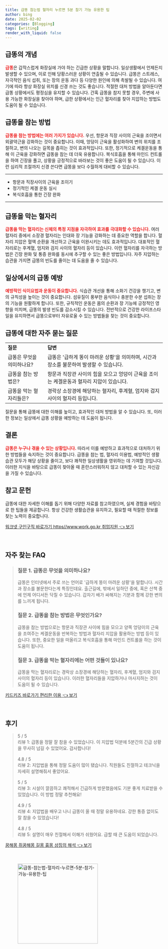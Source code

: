 ```yaml
---
title: 급똥 참는법 혈자리 누르면 5분 참기 가능 유용한 팁
author: bing
date: 2025-02-02
categories: [Blogging]
tags: [writing]
render_with_liquid: false
---
```



<h2 id='급똥의 개념'>급똥의 개념</h2>

<p><b><span style="color: #ee2323;">급똥</span></b>은 갑작스럽게 화장실에 가야 하는 긴급한 상황을 말합니다. 일상생활에서 언제든지 발생할 수 있으며, 이로 인해 당황스러운 상황이 연출될 수 있습니다. 급똥은 스트레스, 자극적인 음식 섭취, 또는 장의 운동 과다 등 다양한 원인에 의해 촉발될 수 있습니다. 여기에 따라 항상 화장실 위치를 신경 쓰는 것도 좋습니다. 적절한 대처 방법을 알아둔다면 급똥 상황에서도 평정심을 유지할 수 있습니다. 간혹 급똥을 참지 못할 경우, 주변에 사용 가능한 화장실을 찾아야 하며, 급한 상황에서는 인근 혈자리를 찾아 지압하는 방법도 도움이 될 수 있습니다.</p>

<h2 id='급똥을 참는 방법'>급똥을 참는 방법</h2>

<p><b><span style="color: #ee2323;">급똥을 참는 방법에는 여러 가지가 있습니다.</span></b> 우선, 항문과 직장 사이의 근육을 조이면서 외괄약근을 강화하는 것이 중요합니다. 이때, 엉덩이 근육을 활성화하여 변의 위치를 조절하고, 변의 나오는 길목을 좁히는 것이 효과적입니다. 또한, 정기적으로 케겔운동을 통해 이 근육을 강화하면 급똥을 참는 데 더욱 유용합니다. 복식호흡을 통해 마인드 컨트롤을 하여 긴장을 풀고, 상황을 긍정적으로 바라보는 것이 좋은 도움이 될 수 있습니다. 이런 심리적 조절까지 신경 쓴다면 급똥을 보다 수월하게 대비할 수 있습니다.</p>

<hr />

<ul>
    <li>항문과 직장사이의 근육을 조이기</li>
    <li>정기적인 케겔 운동 실시</li>
    <li>복식호흡을 통한 긴장 완화</li>
</ul>

<hr />

<h2 id='급똥을 막는 혈자리'>급똥을 막는 혈자리</h2>

<p><b><span style="color: #ee2323;">급똥을 막는 혈자리는 신체의 특정 지점을 자극하여 효과를 극대화할 수 있습니다.</span></b> 여러 혈자리 중에서 소장경 혈자리는 인대와 장 기능을 강화하는 데 중요한 역할을 합니다. 혈자리 지압은 혈액 순환을 개선하고 근육을 이완시키는 데도 효과적입니다. 대표적인 혈자리로는 후계혈, 엄지와 검지 사이의 혈자리 등이 있습니다. 이런 혈자리를 자극하는 방법은 긴장 완화 및 통증 완화를 동시에 추구할 수 있는 좋은 방법입니다. 자주 지압하는 습관을 가지면 급똥의 빈도를 줄이는 데 도움을 줄 수 있습니다.</p>

<h2 id='일상에서의 급똥 예방'>일상에서의 급똥 예방</h2>

<p><b><span style="color: #ee2323;">예방적인 식이요법과 운동이 중요합니다.</span></b> 식습관 개선을 통해 소화기 건강을 챙기고, 변의 규칙성을 높이는 것이 중요합니다. 섬유질이 풍부한 음식이나 충분한 수분 섭취는 장의 기능을 원활하게 합니다. 또한, 규칙적인 운동은 몸의 순환과 장 기능에 긍정적인 영향을 미치며, 급똥의 발생 빈도를 감소시킬 수 있습니다. 전반적으로 건강한 라이프스타일을 유지하면서 급똥으로부터 자유로울 수 있는 방법들을 찾는 것이 중요합니다.</p>

<h2 id='급똥에 대한 자주 묻는 질문'>급똥에 대한 자주 묻는 질문</h2>

<table>
    <tr>
        <td><b>질문</b></td>
        <td><b>답변</b></td>
    </tr>
    <tr>
        <td>급똥은 무엇을 의미하나요?</td>
        <td>급똥은 '급하게 똥이 마려운 상황'을 의미하며, 시간과 장소를 불문하여 발생할 수 있습니다.</td>
    </tr>
    <tr>
        <td>급똥을 참는 방법은?</td>
        <td>항문과 직장관 사이의 힘을 모으고 엉덩이 근육을 조이는 케겔운동과 혈자리 지압이 있습니다.</td>
    </tr>
    <tr>
        <td>급똥을 막는 혈자리들은?</td>
        <td>경락상 소장경에 해당하는 혈자리, 후계혈, 엄지와 검지 사이의 혈자리 등입니다.</td>
    </tr>
</table>

<p>질문을 통해 급똥에 대한 이해를 높이고, 효과적인 대처 방법을 알 수 있습니다. 또, 이러한 정보는 일상에서 급똥 상황을 예방하는 데 도움이 됩니다.</p>

<h2 id='결론'>결론</h2>

<p><b><span style="color: #ee2323;">급똥은 누구나 겪을 수 있는 상황입니다.</span></b> 따라서 이를 예방하고 효과적으로 대처하기 위한 방법들을 숙지하는 것이 중요합니다. 급똥을 참는 법, 혈자리 이용법, 예방적인 생활습관 모두가 해당 상황을 줄이고, 보다 쾌적한 일상생활을 영위하는 데 기여할 것입니다. 이러한 지식을 바탕으로 급똥이 찾아올 때 혼란스러워하지 않고 대처할 수 있는 자신감을 가질 수 있습니다.</p>

<h2 id='참고 문헌'>참고 문헌</h2>

<p>급똥에 대한 자세한 이해를 돕기 위해 다양한 자료를 참고하였으며, 실제 경험을 바탕으로 한 팁들을 제공합니다. 항상 건강한 생활습관을 유지하고, 필요할 때 적절한 정보를 찾는 노력이 중요합니다.</p>


<p><a class="click-button" title="워크넷 구인구직 바로가기 https//www.work.go.kr 취업지원" href="https://aptwhite.github.io/posts/%EC%9B%8C%ED%81%AC%EB%84%B7-%EA%B5%AC%EC%9D%B8%EA%B5%AC%EC%A7%81-%EB%B0%94%EB%A1%9C%EA%B0%80%EA%B8%B0-httpswww.work.go.kr-%EC%B7%A8%EC%97%85%EC%A7%80%EC%9B%90/" rel="dofollow">워크넷 구인구직 바로가기 https//www.work.go.kr 취업지원 👈 보기</a></p><br>
<h2 id='자주_찾는_FAQ'>자주 찾는 FAQ</h2>
<div itemscope="" itemtype="https://schema.org/FAQPage"> 
<blockquote> 
<div itemscope="" itemprop="mainEntity" itemtype="https://schema.org/Question"> 
<h3 itemprop="name">질문 1. 급똥은 무엇을 의미하나요?</h3> 
<div itemscope="" itemprop="acceptedAnswer" itemtype="https://schema.org/Answer"> 
<span itemprop="text"> 
<p>급똥은 인터넷에서 주로 쓰는 언어로 '급하게 똥이 마려운 상황'을 말합니다. 시간과 장소를 불문한다는게 특징인데요. 출근길에, 밖에서 일하던 중에, 혹은 산책 중에 언제 어디서든 닥칠 수 있습니다. 갑자기 배가 싸해지는 기분과 함께 강한 변의를 느끼게 됩니다.</p> 
</span> 
</div> 
</div> 
<div itemscope="" itemprop="mainEntity" itemtype="https://schema.org/Question"> 
<h3 itemprop="name">질문 2. 급똥을 참는 방법은 무엇인가요?</h3> 
<div itemscope="" itemprop="acceptedAnswer" itemtype="https://schema.org/Answer"> 
<span itemprop="text"> 
<p>급똥을 참는 방법으로는 항문과 직장관 사이에 힘을 모으고 양쪽 엉덩이의 근육을 조여주는 케겔운동을 반복하는 방법과 혈자리 지압을 활용하는 방법 등이 있습니다. 또한, 중요한 일을 떠올리고 복식호흡을 통해 마인드 컨트롤을 하는 것이 도움이 됩니다.</p> 
</span> 
</div> 
</div> 
<div itemscope="" itemprop="mainEntity" itemtype="https://schema.org/Question"> 
<h3 itemprop="name">질문 3. 급똥을 막는 혈자리에는 어떤 것들이 있나요?</h3> 
<div itemscope="" itemprop="acceptedAnswer" itemtype="https://schema.org/Answer"> 
<span itemprop="text"> 
<p>급똥을 막는 혈자리로는 경락상 소장경에 해당하는 혈자리, 후계혈, 엄지와 검지 사이의 혈자리 등이 있습니다. 이러한 혈자리들을 지압하거나 마사지하는 것이 도움이 될 수 있습니다.</p> 
</span> 
</div> 
</div> 
</blockquote> 
</div>
<p><a class="click-button" title="키드키즈 바로가기 편리한 이용" href="https://aptwhite.github.io/posts/%ED%82%A4%EB%93%9C%ED%82%A4%EC%A6%88-%EB%B0%94%EB%A1%9C%EA%B0%80%EA%B8%B0-%ED%8E%B8%EB%A6%AC%ED%95%9C-%EC%9D%B4%EC%9A%A9/" rel="dofollow">키드키즈 바로가기 편리한 이용 👈 보기</a></p><br>
<h2 id='후기'>후기</h2>
<div itemscope itemtype="https://schema.org/Product">
  <blockquote>
  <div itemprop="review" itemscope itemtype="https://schema.org/Review">
      <div itemprop="reviewRating" itemscope itemtype="https://schema.org/Rating"> <span itemprop="ratingValue">5</span> / <span itemprop="bestRating">5</span> </div>
      <span itemprop="reviewBody">리뷰 1: 급똥을 정말 잘 참을 수 있었습니다. 이 지압법 덕분에 5분간의 긴급 상황을 무사히 넘길 수 있었어요. 감사합니다!</span>
  </div>
  <br>
  <div itemprop="review" itemscope itemtype="https://schema.org/Review">
      <div itemprop="reviewRating" itemscope itemtype="https://schema.org/Rating"> <span itemprop="ratingValue">4.8</span> / <span itemprop="bestRating">5</span> </div>
      <span itemprop="reviewBody">리뷰 2: 지압법을 통해 정말 도움이 많이 됐습니다. 직원들도 친절하고 테크닉을 자세히 설명해줘서 좋았어요.</span>
  </div>
  <br>
  <div itemprop="review" itemscope itemtype="https://schema.org/Review">
      <div itemprop="reviewRating" itemscope itemtype="https://schema.org/Rating"> <span itemprop="ratingValue">5</span> / <span itemprop="bestRating">5</span> </div>
      <span itemprop="reviewBody">리뷰 3: 시설이 깔끔하고 쾌적해서 긴급하게 방문했음에도 기분 좋게 치료받을 수 있었습니다. 이 방법 정말 추천해요!</span>
  </div>
  <br>
  <div itemprop="review" itemscope itemtype="https://schema.org/Review">
      <div itemprop="reviewRating" itemscope itemtype="https://schema.org/Rating"> <span itemprop="ratingValue">4.9</span> / <span itemprop="bestRating">5</span> </div>
      <span itemprop="reviewBody">리뷰 4: 지압법을 배우고 나니 급똥이 올 때 정말 유용하네요. 강한 통증 없이도 잘 참을 수 있었습니다!</span>
  </div>
  <br>
  <div itemprop="review" itemscope itemtype="https://schema.org/Review">
      <div itemprop="reviewRating" itemscope itemtype="https://schema.org/Rating"> <span itemprop="ratingValue">4.8</span> / <span itemprop="bestRating">5</span> </div>
      <span itemprop="reviewBody">리뷰 5: 설명이 매우 친절해서 이해가 쉬웠어요. 급할 때 큰 도움이 되었습니다.</span>
  </div>
  </blockquote>
</div>
<p><a class="click-button" title="꿈해몽 쥐꿈해몽 길몽 흉몽 상징의 해석" href="https://aptwhite.github.io/posts/%EA%BF%88%ED%95%B4%EB%AA%BD-%EC%A5%90%EA%BF%88%ED%95%B4%EB%AA%BD-%EA%B8%B8%EB%AA%BD-%ED%9D%89%EB%AA%BD-%EC%83%81%EC%A7%95%EC%9D%98-%ED%95%B4%EC%84%9D/" rel="dofollow">꿈해몽 쥐꿈해몽 길몽 흉몽 상징의 해석 👈 보기</a></p><br>
<figure class="image"><img src="https://aptwhite.github.io/assets/img/thumbnail/급똥-참는법-혈자리-누르면-5분-참기-가능-유용한-팁.webp" alt="급똥-참는법-혈자리-누르면-5분-참기-가능-유용한-팁" width="256" height="256"></figure>